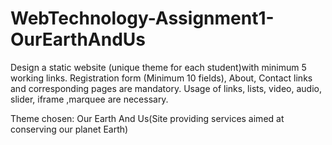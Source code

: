 # WebTechnology-Assignment1-OurEarthAndUs

Design a static website (unique theme for each student)with minimum 5 working links.
Registration form (Minimum 10 fields), About, Contact links and corresponding pages are mandatory.
Usage of links, lists, video, audio, slider, iframe ,marquee are necessary.

Theme chosen: Our Earth And Us(Site providing services aimed at conserving our planet Earth)

